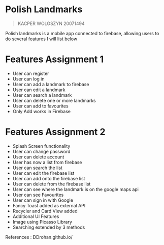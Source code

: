 # Polish Landmarks

> KACPER WOLOSZYN 20071494

Polish landmarks is a mobile app connected to firebase, allowing users to do several features I will list below

# Features Assignment 1

- User can register
- User can log in
- User can add a landmark to firebase
- User can edit a landmark
- User can search a landmark
- User can delete one or more landmarks
- User can add to favourites
- Only Add works in Firebase

# Features Assignment 2

- Splash Screen functionality
- User can change password
- User can delete account
- User has now a list from firebase
- User can search the list
- User can edit the firebase list 
- User can add onto the firebase list
- User can delete from the firebase list
- User can see where the landmark is on the google maps api
- User can see Favourites
- User can sign in with Google
- Fancy Toast added as external API
- Recycler and Card View added
- Additional UI Features
- Image using Picasso Library
- Searching extended by 3 methods

References : DDrohan.github.io/ 
